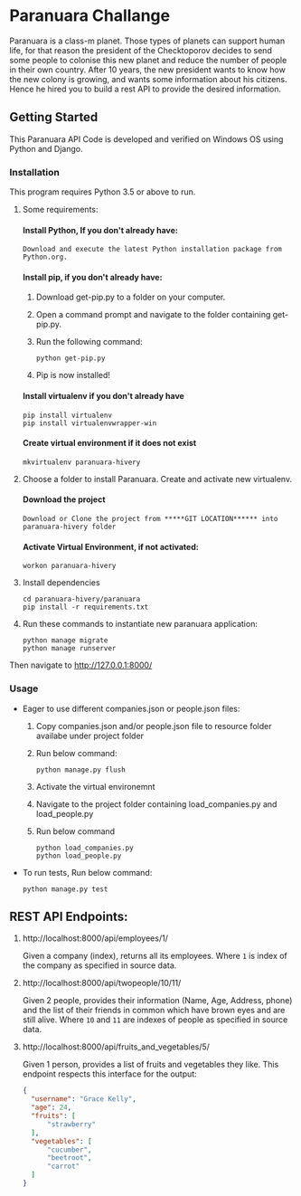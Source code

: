 # Paranuara Challange
Paranuara is a class-m planet. Those types of planets can support human life, for that reason the president of the Checktoporov decides to send some people to colonise this new planet and reduce the number of people in their own country. After 10 years, the new president wants to know how the new colony is growing, and wants some information about his citizens. Hence he hired you to build a rest API to provide the desired information.

## Getting Started
   This Paranuara API Code is developed and verified on Windows OS using Python and Django.
   
### Installation

This program requires Python 3.5 or above to run.

1. Some requirements:
    
    #### Install Python, If you don't already have: 
    
    ```commandline
    Download and execute the latest Python installation package from Python.org.
    ```
    
    #### Install pip, if you don't already have:
    
      1. Download get-pip.py to a folder on your computer.
      2. Open a command prompt and navigate to the folder containing get-pip.py.
      3. Run the following command:
        
          ```commandline
          python get-pip.py
          ```
      4. Pip is now installed!

    #### Install virtualenv if you don't already have
    
    ```commandline
    pip install virtualenv
    pip install virtualenvwrapper-win
    ```
    
    #### Create virtual environment if it does not exist
    
    ```commandline
    mkvirtualenv paranuara-hivery
    ```
 
 2. Choose a folder to install Paranuara. Create and activate new virtualenv.
    
    #### Download the project

    ```commandline
    Download or Clone the project from *****GIT LOCATION****** into paranuara-hivery folder 
    ```
    
    #### Activate Virtual Environment, if not activated:
    
    ```commandline
    workon paranuara-hivery
    ```
    
 3. Install dependencies
    
    ```commandline
    cd paranuara-hivery/paranuara
    pip install -r requirements.txt
    ```

 4. Run these commands to instantiate new paranuara application:

    ```commandline
    python manage migrate
    python manage runserver
    ```
Then navigate to http://127.0.0.1:8000/ 

### Usage

* Eager to use different companies.json or people.json files:
    
    1. Copy companies.json and/or people.json file to resource folder availabe under project folder
    2. Run below command:
    
        ```commandline
        python manage.py flush
        ```
    3. Activate the virtual environemnt 
    4. Navigate to the project folder containing load_companies.py and load_people.py
    5. Run below command
    
        ```commandline
        python load_companies.py
        python load_people.py
        ```
      
* To run tests, Run below command:

  ```commandline
  python manage.py test
  ``` 

## REST API Endpoints:

1. http://localhost:8000/api/employees/1/
    
    Given a company (index), returns all its employees.
    Where `1` is index of the company as specified in source data.
    
2. http://localhost:8000/api/twopeople/10/11/
    
    Given 2 people, provides their information (Name, Age, Address, phone) and 
    the list of their friends in common which have brown eyes and are still alive.
    Where `10` and `11` are indexes of people as specified in source data.
    
3. http://localhost:8000/api/fruits_and_vegetables/5/
    
    Given 1 person, provides a list of fruits and vegetables they like. This endpoint
    respects this interface for the output:
    ```json
    {
      "username": "Grace Kelly",
      "age": 24,
      "fruits": [
          "strawberry"
      ],
      "vegetables": [
          "cucumber",
          "beetroot",
          "carrot"
      ]
    }
    ```

